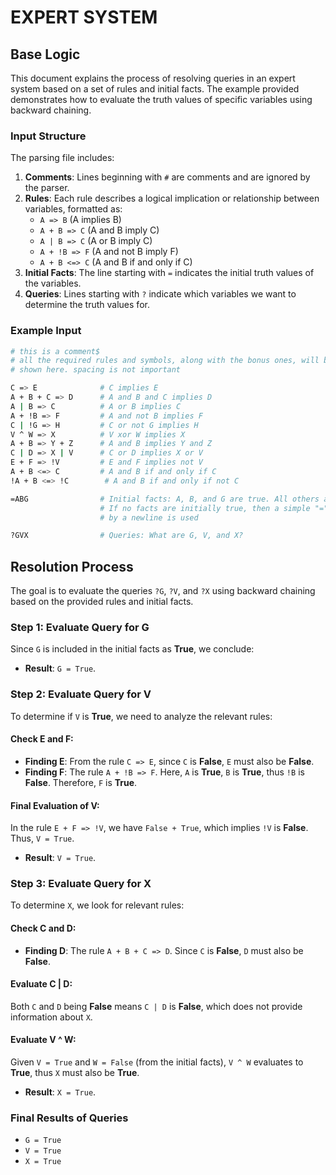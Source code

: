 # EXPERT SYSTEM

## Base Logic

This document explains the process of resolving queries in an expert system based on a set of rules and initial facts. The example provided demonstrates how to evaluate the truth values of specific variables using backward chaining.

### Input Structure

The parsing file includes:

1. **Comments**: Lines beginning with `#` are comments and are ignored by the parser.
2. **Rules**: Each rule describes a logical implication or relationship between variables, formatted as:
   - `A => B` (A implies B)
   - `A + B => C` (A and B imply C)
   - `A | B => C` (A or B imply C)
   - `A + !B => F` (A and not B imply F)
   - `A + B <=> C` (A and B if and only if C)
3. **Initial Facts**: The line starting with `=` indicates the initial truth values of the variables.
4. **Queries**: Lines starting with `?` indicate which variables we want to determine the truth values for.

### Example Input

```sh
# this is a comment$
# all the required rules and symbols, along with the bonus ones, will be
# shown here. spacing is not important

C => E              # C implies E
A + B + C => D      # A and B and C implies D
A | B => C          # A or B implies C
A + !B => F         # A and not B implies F
C | !G => H         # C or not G implies H
V ^ W => X          # V xor W implies X
A + B => Y + Z      # A and B implies Y and Z
C | D => X | V      # C or D implies X or V
E + F => !V         # E and F implies not V
A + B <=> C         # A and B if and only if C
!A + B <=> !C        # A and B if and only if not C

=ABG                # Initial facts: A, B, and G are true. All others are false.
                    # If no facts are initially true, then a simple "=" followed
                    # by a newline is used

?GVX                # Queries: What are G, V, and X?
```

## Resolution Process

The goal is to evaluate the queries `?G`, `?V`, and `?X` using backward chaining based on the provided rules and initial facts.

### Step 1: Evaluate Query for G

Since `G` is included in the initial facts as **True**, we conclude:
- **Result**: `G = True`.

### Step 2: Evaluate Query for V

To determine if `V` is **True**, we need to analyze the relevant rules:

#### Check E and F:

- **Finding E**: From the rule `C => E`, since `C` is **False**, `E` must also be **False**.
- **Finding F**: The rule `A + !B => F`. Here, `A` is **True**, `B` is **True**, thus `!B` is **False**. Therefore, `F` is **True**.

#### Final Evaluation of V:

In the rule `E + F => !V`, we have `False + True`, which implies `!V` is **False**. Thus, `V = True`.

- **Result**: `V = True`.

### Step 3: Evaluate Query for X

To determine `X`, we look for relevant rules:

#### Check C and D:

- **Finding D**: The rule `A + B + C => D`. Since `C` is **False**, `D` must also be **False**.

#### Evaluate C | D:

Both `C` and `D` being **False** means `C | D` is **False**, which does not provide information about `X`.

#### Evaluate V ^ W:

Given `V = True` and `W = False` (from the initial facts), `V ^ W` evaluates to **True**, thus `X` must also be **True**.

- **Result**: `X = True`.

### Final Results of Queries

- `G = True`
- `V = True`
- `X = True`
